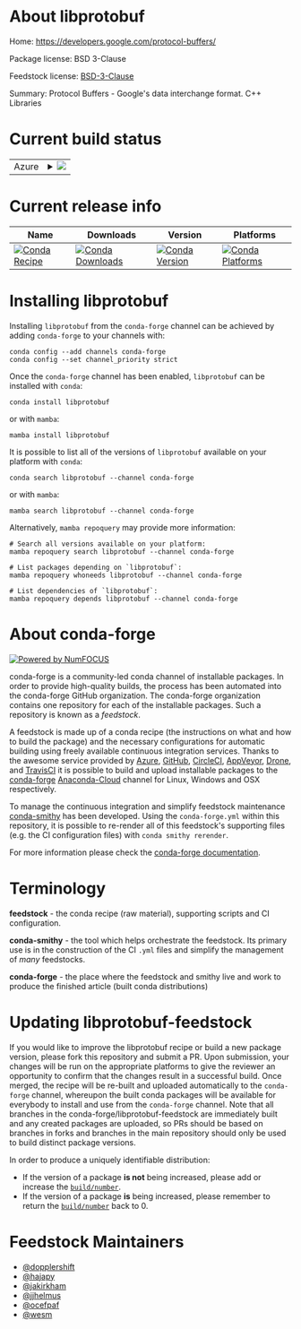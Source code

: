 About libprotobuf
=================

Home: https://developers.google.com/protocol-buffers/

Package license: BSD 3-Clause

Feedstock license: [BSD-3-Clause](https://github.com/conda-forge/libprotobuf-feedstock/blob/master/LICENSE.txt)

Summary: Protocol Buffers - Google's data interchange format. C++ Libraries

Current build status
====================


<table>
    
  <tr>
    <td>Azure</td>
    <td>
      <details>
        <summary>
          <a href="https://dev.azure.com/conda-forge/feedstock-builds/_build/latest?definitionId=562&branchName=master">
            <img src="https://dev.azure.com/conda-forge/feedstock-builds/_apis/build/status/libprotobuf-feedstock?branchName=master">
          </a>
        </summary>
        <table>
          <thead><tr><th>Variant</th><th>Status</th></tr></thead>
          <tbody><tr>
              <td>linux_64</td>
              <td>
                <a href="https://dev.azure.com/conda-forge/feedstock-builds/_build/latest?definitionId=562&branchName=master">
                  <img src="https://dev.azure.com/conda-forge/feedstock-builds/_apis/build/status/libprotobuf-feedstock?branchName=master&jobName=linux&configuration=linux_64_" alt="variant">
                </a>
              </td>
            </tr><tr>
              <td>osx_64</td>
              <td>
                <a href="https://dev.azure.com/conda-forge/feedstock-builds/_build/latest?definitionId=562&branchName=master">
                  <img src="https://dev.azure.com/conda-forge/feedstock-builds/_apis/build/status/libprotobuf-feedstock?branchName=master&jobName=osx&configuration=osx_64_" alt="variant">
                </a>
              </td>
            </tr><tr>
              <td>win_64</td>
              <td>
                <a href="https://dev.azure.com/conda-forge/feedstock-builds/_build/latest?definitionId=562&branchName=master">
                  <img src="https://dev.azure.com/conda-forge/feedstock-builds/_apis/build/status/libprotobuf-feedstock?branchName=master&jobName=win&configuration=win_64_" alt="variant">
                </a>
              </td>
            </tr>
          </tbody>
        </table>
      </details>
    </td>
  </tr>
</table>

Current release info
====================

| Name | Downloads | Version | Platforms |
| --- | --- | --- | --- |
| [![Conda Recipe](https://img.shields.io/badge/recipe-libprotobuf-green.svg)](https://anaconda.org/conda-forge/libprotobuf) | [![Conda Downloads](https://img.shields.io/conda/dn/conda-forge/libprotobuf.svg)](https://anaconda.org/conda-forge/libprotobuf) | [![Conda Version](https://img.shields.io/conda/vn/conda-forge/libprotobuf.svg)](https://anaconda.org/conda-forge/libprotobuf) | [![Conda Platforms](https://img.shields.io/conda/pn/conda-forge/libprotobuf.svg)](https://anaconda.org/conda-forge/libprotobuf) |

Installing libprotobuf
======================

Installing `libprotobuf` from the `conda-forge` channel can be achieved by adding `conda-forge` to your channels with:

```
conda config --add channels conda-forge
conda config --set channel_priority strict
```

Once the `conda-forge` channel has been enabled, `libprotobuf` can be installed with `conda`:

```
conda install libprotobuf
```

or with `mamba`:

```
mamba install libprotobuf
```

It is possible to list all of the versions of `libprotobuf` available on your platform with `conda`:

```
conda search libprotobuf --channel conda-forge
```

or with `mamba`:

```
mamba search libprotobuf --channel conda-forge
```

Alternatively, `mamba repoquery` may provide more information:

```
# Search all versions available on your platform:
mamba repoquery search libprotobuf --channel conda-forge

# List packages depending on `libprotobuf`:
mamba repoquery whoneeds libprotobuf --channel conda-forge

# List dependencies of `libprotobuf`:
mamba repoquery depends libprotobuf --channel conda-forge
```


About conda-forge
=================

[![Powered by
NumFOCUS](https://img.shields.io/badge/powered%20by-NumFOCUS-orange.svg?style=flat&colorA=E1523D&colorB=007D8A)](https://numfocus.org)

conda-forge is a community-led conda channel of installable packages.
In order to provide high-quality builds, the process has been automated into the
conda-forge GitHub organization. The conda-forge organization contains one repository
for each of the installable packages. Such a repository is known as a *feedstock*.

A feedstock is made up of a conda recipe (the instructions on what and how to build
the package) and the necessary configurations for automatic building using freely
available continuous integration services. Thanks to the awesome service provided by
[Azure](https://azure.microsoft.com/en-us/services/devops/), [GitHub](https://github.com/),
[CircleCI](https://circleci.com/), [AppVeyor](https://www.appveyor.com/),
[Drone](https://cloud.drone.io/welcome), and [TravisCI](https://travis-ci.com/)
it is possible to build and upload installable packages to the
[conda-forge](https://anaconda.org/conda-forge) [Anaconda-Cloud](https://anaconda.org/)
channel for Linux, Windows and OSX respectively.

To manage the continuous integration and simplify feedstock maintenance
[conda-smithy](https://github.com/conda-forge/conda-smithy) has been developed.
Using the ``conda-forge.yml`` within this repository, it is possible to re-render all of
this feedstock's supporting files (e.g. the CI configuration files) with ``conda smithy rerender``.

For more information please check the [conda-forge documentation](https://conda-forge.org/docs/).

Terminology
===========

**feedstock** - the conda recipe (raw material), supporting scripts and CI configuration.

**conda-smithy** - the tool which helps orchestrate the feedstock.
                   Its primary use is in the construction of the CI ``.yml`` files
                   and simplify the management of *many* feedstocks.

**conda-forge** - the place where the feedstock and smithy live and work to
                  produce the finished article (built conda distributions)


Updating libprotobuf-feedstock
==============================

If you would like to improve the libprotobuf recipe or build a new
package version, please fork this repository and submit a PR. Upon submission,
your changes will be run on the appropriate platforms to give the reviewer an
opportunity to confirm that the changes result in a successful build. Once
merged, the recipe will be re-built and uploaded automatically to the
`conda-forge` channel, whereupon the built conda packages will be available for
everybody to install and use from the `conda-forge` channel.
Note that all branches in the conda-forge/libprotobuf-feedstock are
immediately built and any created packages are uploaded, so PRs should be based
on branches in forks and branches in the main repository should only be used to
build distinct package versions.

In order to produce a uniquely identifiable distribution:
 * If the version of a package **is not** being increased, please add or increase
   the [``build/number``](https://docs.conda.io/projects/conda-build/en/latest/resources/define-metadata.html#build-number-and-string).
 * If the version of a package **is** being increased, please remember to return
   the [``build/number``](https://docs.conda.io/projects/conda-build/en/latest/resources/define-metadata.html#build-number-and-string)
   back to 0.

Feedstock Maintainers
=====================

* [@dopplershift](https://github.com/dopplershift/)
* [@hajapy](https://github.com/hajapy/)
* [@jakirkham](https://github.com/jakirkham/)
* [@jjhelmus](https://github.com/jjhelmus/)
* [@ocefpaf](https://github.com/ocefpaf/)
* [@wesm](https://github.com/wesm/)

